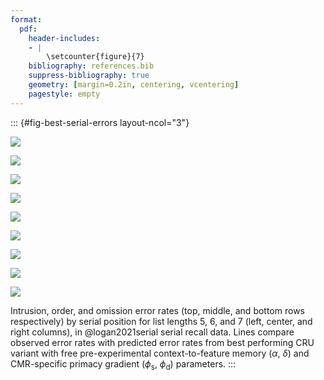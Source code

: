 ```yaml
---
format:
  pdf:
    header-includes:
    - |
        \setcounter{figure}{7}
    bibliography: references.bib
    suppress-bibliography: true
    geometry: [margin=0.2in, centering, vcentering]
    pagestyle: empty
---
```


::: {#fig-best-serial-errors layout-ncol="3"}

![](../cru_to_cmr/figures/bw_Gordon2021_CRU_with_Pre-Expt_and_Primacy_Confusable_Fitting_intrusion_error_rate_LL5.png)

![](../cru_to_cmr/figures/bw_Gordon2021_CRU_with_Pre-Expt_and_Primacy_Confusable_Fitting_intrusion_error_rate_LL6.png)

![](../cru_to_cmr/figures/bw_Gordon2021_CRU_with_Pre-Expt_and_Primacy_Confusable_Fitting_intrusion_error_rate_LL7.png)

![](../cru_to_cmr/figures/bw_Gordon2021_CRU_with_Pre-Expt_and_Primacy_Confusable_Fitting_order_error_rate_LL5.png)

![](../cru_to_cmr/figures/bw_Gordon2021_CRU_with_Pre-Expt_and_Primacy_Confusable_Fitting_order_error_rate_LL6.png)

![](../cru_to_cmr/figures/bw_Gordon2021_CRU_with_Pre-Expt_and_Primacy_Confusable_Fitting_order_error_rate_LL7.png)

![](../cru_to_cmr/figures/bw_Gordon2021_CRU_with_Pre-Expt_and_Primacy_Confusable_Fitting_omission_error_rate_LL5.png)

![](../cru_to_cmr/figures/bw_Gordon2021_CRU_with_Pre-Expt_and_Primacy_Confusable_Fitting_omission_error_rate_LL6.png)

![](../cru_to_cmr/figures/bw_Gordon2021_CRU_with_Pre-Expt_and_Primacy_Confusable_Fitting_omission_error_rate_LL7.png)

Intrusion, order, and omission error rates (top, middle, and bottom rows respectively) by serial position for list lengths 5, 6, and 7 (left, center, and right columns), in @logan2021serial serial recall data.
Lines compare observed error rates with predicted error rates from best performing CRU variant with free pre-experimental context-to-feature memory ($\alpha$, $\delta$) and CMR-specific primacy gradient  ($\phi_\text{s}$, $\phi_\text{d}$) parameters.
:::

<!-- **Alt Text**.
Nine mini-plots arranged in a 3 by 3 grid. Rows represent error type during serial recall of letters. Top row – Intrusion errors: recalling a letter that was not on the study list. Middle row – Order errors: recalling a studied letter but in the wrong serial position. Bottom row – Omission errors: failing to supply any letter for a position. Columns represent list length: 5-item lists (left), 6-item lists (centre), 7-item lists (right). Within each panel, grey points/lines plot observed error rates by study position; black points/lines plot predicted rates from the best-fitting CRU + CMR hybrid model (which adds pre-experimental context-to-item associations and a primacy gradient). Error bars show ±1 SE. The model tracks the upward error trend across later positions and captures the different magnitudes for intrusion, order and omission errors across list lengths. -->

